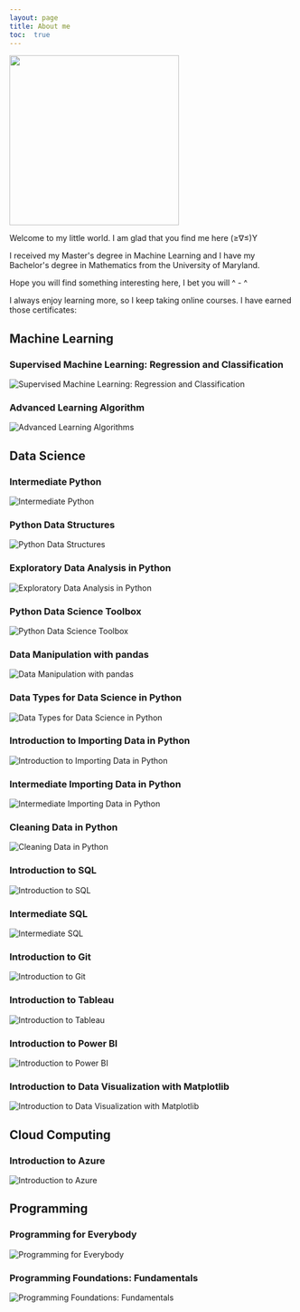 ```yaml
---
layout: page
title: About me
toc:  true
---
```


<img src="{{ '/pics/IMG_0621.jpg' | relative_url }}" width="300px">

Welcome to my little world.  I am glad that you find me here (≥∇≤)Y

I received my Master's degree in Machine Learning and I have my Bachelor's degree in Mathematics from the University of Maryland.


Hope you will find something interesting here, I bet you will ^ - ^

I always enjoy learning more, so I keep taking online courses. I have earned those certificates:

## Machine Learning

### Supervised Machine Learning: Regression and Classification
![Supervised Machine Learning: Regression and Classification](https://joy3luo.github.io/mathnotes/pics/certificates/Supervised_Machine_Learning_Regression.png)

### Advanced Learning Algorithm
![Advanced Learning Algorithms](https://joy3luo.github.io/mathnotes/pics/certificates/Advanced_Learning_Algorithms.png)

## Data Science

### Intermediate Python
![Intermediate Python](https://joy3luo.github.io/mathnotes/pics/certificates/Intermediate_Python.png)

### Python Data Structures
![Python Data Structures](https://joy3luo.github.io/mathnotes/pics/certificates/Python_Data_Structures.png)

### Exploratory Data Analysis in Python
![Exploratory Data Analysis in Python](https://joy3luo.github.io/mathnotes/pics/certificates/Exploratory_Data_Analysis_in_Python.png)

### Python Data Science Toolbox
![Python Data Science Toolbox](https://joy3luo.github.io/mathnotes/pics/certificates/Data_Toolbox.png)

### Data Manipulation with pandas
![Data Manipulation with pandas](https://joy3luo.github.io/mathnotes/pics/certificates/Data_Manipulation_with_pandas.png)

### Data Types for Data Science in Python
![Data Types for Data Science in Python](https://joy3luo.github.io/mathnotes/pics/certificates/Data_Types.png)

### Introduction to Importing Data in Python
![Introduction to Importing Data in Python](https://joy3luo.github.io/mathnotes/pics/certificates/Importing_Data.png)

### Intermediate Importing Data in Python
![Intermediate Importing Data in Python](https://joy3luo.github.io/mathnotes/pics/certificates/Intermediate_Importing_Data_in_Python.png)

### Cleaning Data in Python
![Cleaning Data in Python](https://joy3luo.github.io/mathnotes/pics/certificates/Cleaning_Data_in_Python.png)

### Introduction to SQL
![Introduction to SQL](https://joy3luo.github.io/mathnotes/pics/certificates/Introduction_to_SQL.png)

### Intermediate SQL
![Intermediate SQL](https://joy3luo.github.io/mathnotes/pics/certificates/Intermediate_SQL.png)

### Introduction to Git
![Introduction to Git](https://joy3luo.github.io/mathnotes/pics/certificates/Introduction_to_Git.png)

### Introduction to Tableau
![Introduction to Tableau](https://joy3luo.github.io/mathnotes/pics/certificates/Introduction_to_Tableau.png)

### Introduction to Power BI
![Introduction to Power BI](https://joy3luo.github.io/mathnotes/pics/certificates/Introduction_to_Power_BI.png)

### Introduction to Data Visualization with Matplotlib
![Introduction to Data Visualization with Matplotlib](https://joy3luo.github.io/mathnotes/pics/certificates/Introduction_to_Data_Visualization_with_Matplotlib.png)

## Cloud Computing
### Introduction to Azure
![Introduction to Azure](https://joy3luo.github.io/mathnotes/pics/certificates/Introduction_to_Azure.png)

## Programming
### Programming for Everybody
![Programming for Everybody](https://joy3luo.github.io/mathnotes/pics/certificates/Programming_for_Everybody.png)

### Programming Foundations: Fundamentals
![Programming Foundations: Fundamentals](https://joy3luo.github.io/mathnotes/pics/certificates/Programming_Foundations.png)
